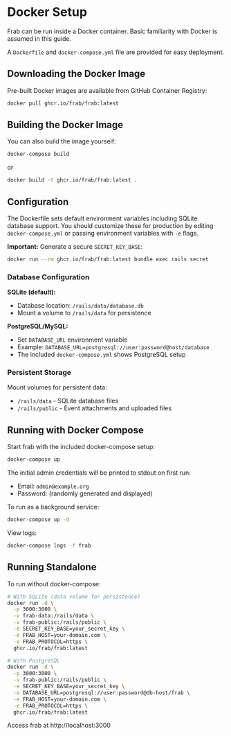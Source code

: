# Docker Setup

Frab can be run inside a Docker container. Basic familiarity with Docker is assumed in this guide.

A `Dockerfile` and `docker-compose.yml` file are provided for easy deployment.

## Downloading the Docker Image

Pre-built Docker images are available from GitHub Container Registry:

```bash
docker pull ghcr.io/frab/frab:latest
```

## Building the Docker Image

You can also build the image yourself:

```bash
docker-compose build
```

or

```bash
docker build -t ghcr.io/frab/frab:latest .
```

## Configuration

The Dockerfile sets default environment variables including SQLite database support. You should customize these for production by editing `docker-compose.yml` or passing environment variables with `-e` flags.

**Important:** Generate a secure `SECRET_KEY_BASE`:
```bash
docker run --rm ghcr.io/frab/frab:latest bundle exec rails secret
```

### Database Configuration

**SQLite (default):**
- Database location: `/rails/data/database.db`
- Mount a volume to `/rails/data` for persistence

**PostgreSQL/MySQL:**
- Set `DATABASE_URL` environment variable
- Example: `DATABASE_URL=postgresql://user:password@host/database`
- The included `docker-compose.yml` shows PostgreSQL setup

### Persistent Storage

Mount volumes for persistent data:
- `/rails/data` - SQLite database files
- `/rails/public` - Event attachments and uploaded files

## Running with Docker Compose

Start frab with the included docker-compose setup:

```bash
docker-compose up
```

The initial admin credentials will be printed to stdout on first run:
- Email: `admin@example.org`
- Password: (randomly generated and displayed)

To run as a background service:

```bash
docker-compose up -d
```

View logs:
```bash
docker-compose logs -f frab
```

## Running Standalone

To run without docker-compose:

```bash
# With SQLite (data volume for persistence)
docker run -d \
  -p 3000:3000 \
  -v frab-data:/rails/data \
  -v frab-public:/rails/public \
  -e SECRET_KEY_BASE=your_secret_key \
  -e FRAB_HOST=your-domain.com \
  -e FRAB_PROTOCOL=https \
  ghcr.io/frab/frab:latest

# With PostgreSQL
docker run -d \
  -p 3000:3000 \
  -v frab-public:/rails/public \
  -e SECRET_KEY_BASE=your_secret_key \
  -e DATABASE_URL=postgresql://user:password@db-host/frab \
  -e FRAB_HOST=your-domain.com \
  -e FRAB_PROTOCOL=https \
  ghcr.io/frab/frab:latest
```

Access frab at http://localhost:3000
